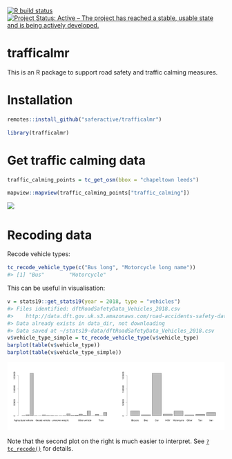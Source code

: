 
<!-- README.md is generated from README.Rmd. Please edit that file -->

<!-- [![Travis build status](https://travis-ci.org/ITSLeeds/trafficalmr.svg?branch=master)](https://travis-ci.org/ITSLeeds/trafficalmr) -->

<!-- [![Coverage status](https://codecov.io/gh/ITSLeeds/trafficalmr/branch/master/graph/badge.svg)](https://codecov.io/github/ITSLeeds/trafficalmr?branch=master) -->

<!-- [![Build status](https://ci.appveyor.com/api/projects/status/gqp3smc04as3qg85?svg=true)](https://ci.appveyor.com/project/layik/trafficalmr-05ana) -->

[![R build
status](https://github.com/saferactive/trafficalmr/workflows/R-CMD-check/badge.svg)](https://github.com/saferactive/trafficalmr/actions)
[![Project Status: Active – The project has reached a stable, usable
state and is being actively
developed.](https://www.repostatus.org/badges/latest/active.svg)](https://www.repostatus.org/#active)

# trafficalmr

This is an R package to support road safety and traffic calming
measures.

# Installation

``` r
remotes::install_github("saferactive/trafficalmr")
```

``` r
library(trafficalmr)
```

# Get traffic calming data

``` r
traffic_calming_points = tc_get_osm(bbox = "chapeltown leeds")
```

``` r
mapview::mapview(traffic_calming_points["traffic_calming"])
```

![](https://user-images.githubusercontent.com/1825120/87041987-f2e7b180-c1ea-11ea-9731-b2b9512fd0ea.png)

# Recoding data

Recode vehicle types:

``` r
tc_recode_vehicle_type(c("Bus long", "Motorcycle long name"))
#> [1] "Bus"        "Motorcycle"
```

This can be useful in visualisation:

``` r
v = stats19::get_stats19(year = 2018, type = "vehicles")
#> Files identified: dftRoadSafetyData_Vehicles_2018.csv
#>    http://data.dft.gov.uk.s3.amazonaws.com/road-accidents-safety-data/dftRoadSafetyData_Vehicles_2018.csv
#> Data already exists in data_dir, not downloading
#> Data saved at ~/stats19-data/dftRoadSafetyData_Vehicles_2018.csv
v$vehicle_type_simple = tc_recode_vehicle_type(v$vehicle_type)
barplot(table(v$vehicle_type))
barplot(table(v$vehicle_type_simple))
```

<img src="man/figures/README-unnamed-chunk-8-1.png" width="50%" /><img src="man/figures/README-unnamed-chunk-8-2.png" width="50%" />

Note that the second plot on the right is much easier to interpret. See
[`?tc_recode()`](https://saferactive.github.io/trafficalmr/reference/tc_recode.html)
for details.
